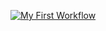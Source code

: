 [![My First Workflow](https://github.com/DanielTran97/myWorkFlow/actions/workflows/main.yaml/badge.svg)](https://github.com/DanielTran97/myWorkFlow/actions/workflows/main.yaml)